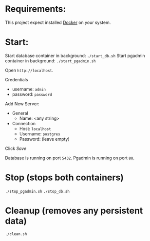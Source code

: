 # Requirements:

This project expect installed [Docker](https://www.docker.com/) on your system.

# Start:

Start database container in background: `./start_db.sh`
Start pgadmin container in background:  `./start_pgadmin.sh`

Open `http://localhost`.

Credentials
  - username: `admin`
  - password: `password`

Add New Server:
  - General
    - Name: &lt;any string&gt;
  - Connection
    - Host: `localhost`
    - Username: `postgres`
    - Password: (leave empty)

Click *Save*

Database is running on port `5432`.
Pgadmin is running on port `80`.

# Stop (stops both containers)
`./stop_pgadmin.sh`
`./stop_db.sh`

# Cleanup (removes any persistent data)
`./clean.sh`
